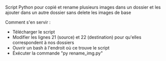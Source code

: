 Script Python pour copié et rename plusieurs images dans un dossier et les ajouter dans un autre dossier sans delete les images de base


Comment s'en servir :
  - Télécharger le script
  - Modifier les lignes 21 (source) et 22 (destination) pour qu'elles correspondent à nos dossiers
  - Ouvrir un bash à l'endroit où ce trouve le script
  - Éxécuter la commande "py rename_img.py"
